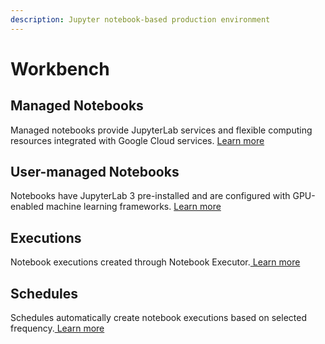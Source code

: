 ```yaml
---
description: Jupyter notebook-based production environment
---
```


# Workbench

## Managed Notebooks

Managed notebooks provide JupyterLab services and flexible computing resources integrated with Google Cloud services. [Learn more ](https://cloud.google.com/vertex-ai/docs/workbench/managed?authuser=1\&hl=en\_GB)

## User-managed Notebooks

Notebooks have JupyterLab 3 pre-installed and are configured with GPU-enabled machine learning frameworks. [Learn more ](https://cloud.google.com/vertex-ai/docs/workbench/user-managed/introduction?authuser=1\&hl=en\_GB)

## Executions

Notebook executions created through Notebook Executor.[ Learn more ](https://cloud.google.com/vertex-ai/docs/workbench/managed/executor?authuser=1\&hl=en\_GB&\_ga=2.263192012.-1936467232.1680982399)

## Schedules

Schedules automatically create notebook executions based on selected frequency.[ Learn more](https://cloud.google.com/vertex-ai/docs/workbench/managed/executor?authuser=1\&hl=en\_GB)
